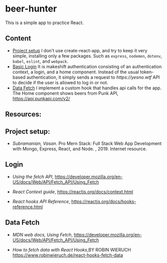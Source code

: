 # beer-hunter

This is a simple app to practice React.

## Content

- [Project setup](/wiki/projectSetup.md)
    I don't use create-react-app, and try to keep it very simple, installing only a few packages. Such as `express`, `nodemon`, `dotenv`, `babel`, `eslint`, and `webpack`.
- [Basic Login](/wiki/login.md)
    It is makeshift authentication consisting of an authentication context, a login, and a home component.
    Instead of the usual token-based authentication, it simply sends a request to _https://yesno.wtf_ API to decide if the user is allowed to log in or not.
- [Data Fetch](/wiki/APICalls.md)
    I implement a custom hook that handles api calls for the app. The Home component shows beers from Punk API, https://api.punkapi.com/v2/

## Resources:

## Project setup:

- _Subramanian, Vasan_. Pro Mern Stack: Full Stack Web App Development with Mongo, Express, React, and Node. , 2019. Internet resource.

## Login

-  _Using the fetch API_, https://developer.mozilla.org/en-US/docs/Web/API/Fetch_API/Using_Fetch

- _React Context guide_, https://reactjs.org/docs/context.html

- _React hooks API Reference_, https://reactjs.org/docs/hooks-reference.html

## Data Fetch

- _MDN web docs, Using Fetch_, https://developer.mozilla.org/en-US/docs/Web/API/Fetch_API/Using_Fetch

- _How to fetch data with React Hooks_,BY ROBIN WIERUCH https://www.robinwieruch.de/react-hooks-fetch-data
